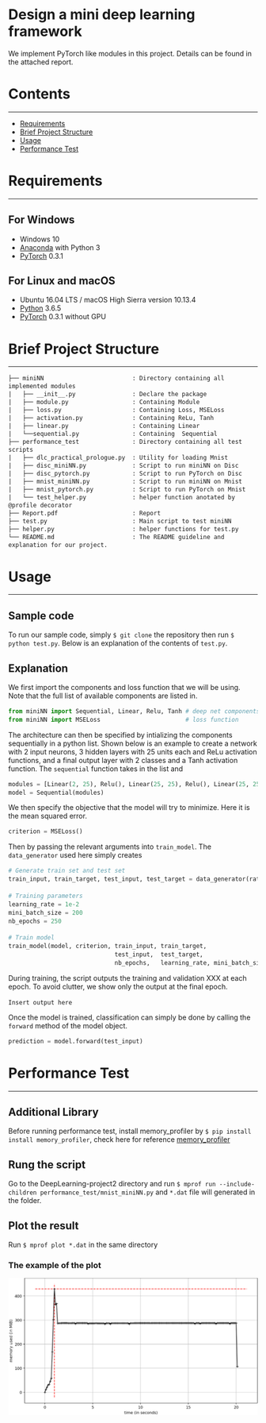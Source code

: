 # Design a mini deep learning framework

We implement PyTorch like modules in this project. Details can be found in the attached report.

# Contents
------------
  * [Requirements](#requirements)
  * [Brief Project Structure](#brief-project-structure)
  * [Usage](#usage)
  * [Performance Test](#performance-test)


# Requirements
------------
## For Windows

  * Windows 10
  * [Anaconda](https://www.anaconda.com/download/) with Python 3
  * [PyTorch](https://anaconda.org/peterjc123/pytorch) 0.3.1
  
## For Linux and macOS
  * Ubuntu 16.04 LTS / macOS High Sierra version 10.13.4
  * [Python](https://www.python.org/downloads/) 3.6.5
  * [PyTorch](https://pytorch.org/) 0.3.1 without GPU

# Brief Project Structure
------------

    ├── miniNN                         : Directory containing all implemented modules
    |   ├── __init__.py                : Declare the package
    |   ├── module.py                  : Containing Module 
    |   ├── loss.py                    : Containing Loss, MSELoss
    |   ├── activation.py              : Containing ReLu, Tanh
    |   ├── linear.py                  : Containing Linear
    |   └──sequential.py               : Containing  Sequential 
    ├── performance_test               : Directory containing all test scripts
    |   ├── dlc_practical_prologue.py  : Utility for loading Mnist
    |   ├── disc_miniNN.py             : Script to run miniNN on Disc
    |   ├── disc_pytorch.py            : Script to run PyTorch on Disc
    |   ├── mnist_miniNN.py            : Script to run miniNN on Mnist 
    |   ├── mnist_pytorch.py           : Script to run PyTorch on Mnist
    |   └── test_helper.py             : helper function anotated by @profile decorator 
    ├── Report.pdf                     : Report
    ├── test.py                        : Main script to test miniNN
    ├── helper.py                      : helper functions for test.py
    └── README.md                      : The README guideline and explanation for our project.

# Usage
------------

## Sample code
To run our sample code, simply `$ git clone` the repository then run `$ python test.py`. Below is an explanation of the contents of `test.py`.

## Explanation
We first import the components and loss function that we will be using. Note that the full list of available components are listed in.

```python
from miniNN import Sequential, Linear, Relu, Tanh # deep net components
from miniNN import MSELoss                        # loss function
```

The architecture can then be specified by intializing the components sequentially in a python list. Shown below is an example to create a network with 2 input neurons, 3 hidden layers with 25 units each and ReLu activation functions, and a final output layer with 2 classes and a Tanh activation function. The `sequential` function takes in the list and 

```python
modules = [Linear(2, 25), Relu(), Linear(25, 25), Relu(), Linear(25, 25), Relu(), Linear(25, 2), Tanh()]
model = Sequential(modules)
```

We then specify the objective that the model will try to minimize. Here it is the mean squared error.

```python
criterion = MSELoss()
```

Then by passing the relevant arguments into `train_model`. The `data_generator` used here simply creates 

```python
# Generate train set and test set
train_input, train_target, test_input, test_target = data_generator(ratio=0.8, normalized=True)

# Training parameters
learning_rate = 1e-2
mini_batch_size = 200
nb_epochs = 250

# Train model
train_model(model, criterion, train_input, train_target, 
                              test_input,  test_target, 
                              nb_epochs,   learning_rate, mini_batch_size)
```

During training, the script outputs the training and validation XXX at each epoch. To avoid clutter, we show only the output at the final epoch.

`Insert output here`

Once the model is trained, classification can simply be done by calling the `forward` method of the model object.

```python
prediction = model.forward(test_input)
```

# Performance Test
------------
## Additional Library
Before running performance test, install memory_profiler by `$ pip install install memory_profiler`, check here for reference 
[memory_profiler](https://pypi.org/project/memory_profiler/) 

## Rung the script
Go to the DeepLearning-project2 directory and run 
`$ mprof run --include-children performance_test/mnist_miniNN.py` and `*.dat` file will generated in the folder.

## Plot the result
 Run `$ mprof plot *.dat` in the same directory
### The example of the plot 
![Alt text](https://github.com/SonyChan0807/DeepLearning-project2/blob/save_images/img/miniNN-minst.png)
